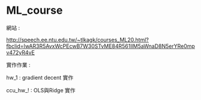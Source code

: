 # ML_course 

網站 : 

http://speech.ee.ntu.edu.tw/~tlkagk/courses_ML20.html?fbclid=IwAR3R5AvxWcPEcwB7W30STvME84R561IlM5aWnaD8N5erYRe0mpv472yR4vE

實作作業 : 

hw_1 : gradient decent 實作

ccu_hw_! : OLS與Ridge 實作

